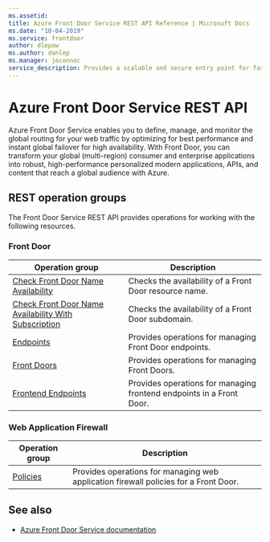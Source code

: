 ```yaml
---
ms.assetid: 
title: Azure Front Door Service REST API Reference | Microsoft Docs
ms.date: "10-04-2019"
ms.service: frontdoor
author: dlepow
ms.author: danlep
ms.manager: jeconnoc
service_description: Provides a scalable and secure entry point for fast delivery of your global web applications.
---
```


# Azure Front Door Service REST API

Azure Front Door Service enables you to define, manage, and monitor the global routing for your web traffic by optimizing for best performance and instant global failover for high availability. With Front Door, you can transform your global (multi-region) consumer and enterprise applications into robust, high-performance personalized modern applications, APIs, and content that reach a global audience with Azure.

## REST operation groups

The Front Door Service REST API provides operations for working with the following resources.

### Front Door

| Operation group               | Description |
|-------------------------------|-------------|
| [Check Front Door Name Availability](/rest/api/frontdoorservice/frontdoor/checkfrontdoornameavailability) | Checks the availability of a Front Door resource name. |
| [Check Front Door Name Availability With Subscription](/rest/api/frontdoorservice/frontdoor/checkfrontdoornameavailabilitywithsubscription) | Checks the availability of a Front Door subdomain. |
| [Endpoints](/rest/api/frontdoorservice/frontdoor/endpoints) | Provides operations for managing Front Door endpoints. |
| [Front Doors](/rest/api/frontdoorservice/frontdoor/frontdoors) | Provides operations for managing Front Doors. |
| [Frontend Endpoints](/rest/api/frontdoorservice/frontdoor/frontendendpoints) | Provides operations for managing frontend endpoints in a Front Door. |

### Web Application Firewall

| Operation group               | Description |
|-------------------------------|-------------|
| [Policies](/rest/api/frontdoorservice/webapplicationfirewall/policies) | Provides operations for managing web application firewall policies for a Front Door. |

## See also

- [Azure Front Door Service documentation](https://docs.microsoft.com/azure/frontdoor)
